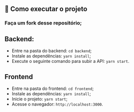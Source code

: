 ## 🤔 Como executar o projeto

### Faça um fork desse repositório;

## Backend:
- Entre na pasta do backend: `cd backend`;
- Instale as dependências: `yarn install`;
- Execute o seguinte comando para subir a API: `yarn start`.

## Frontend
- Entre na pasta do frontend: `cd frontend`;
- Instale as dependências: `yarn install`;
- Inicie o projeto: `yarn start`;
- Acesse o navegador: `http://localhost:3000`.
